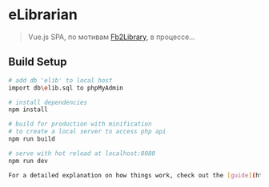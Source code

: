 # eLibrarian

> Vue.js SPA, по мотивам <a href="http://www.fb2library.net/projects/fb2library" target="_blank"  rel="noopener">Fb2Library</a>, в процессе... 

## Build Setup

``` bash
# add db 'elib' to local host
import db\elib.sql to phpMyAdmin

# install dependencies
npm install

# build for production with minification
# to create a local server to access php api
npm run build

# serve with hot reload at localhost:8080
npm run dev

For a detailed explanation on how things work, check out the [guide](http://vuejs-templates.github.io/webpack/) and [docs for vue-loader](http://vuejs.github.io/vue-loader).
